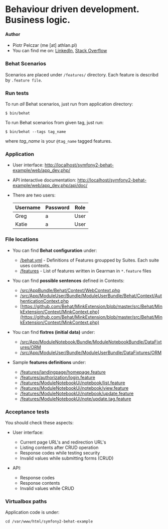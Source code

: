 Behaviour driven development. Business logic.
======================

#### Author

* Piotr Pelczar (me [at] athlan.pl)
* You can find me on: [LinkedIn](http://linkedin.com/in/ppelczar), [Stack Overflow](http://stackoverflow.com/users/1815881/athlan)

### Behat Scenarios

Scenarios are placed under `/features/` directory. Each feature is describd by `.feature file`.

### Run tests

To run *all* Behat scenarios, just run from application directory:

```
$ bin/behat
```

To run Behat scenarios from given tag, just run:

```
$ bin/behat --tags tag_name
```

where _tag_name_ is your `@tag_name` tagged features.

### Application

* User interface: [http://localhost/symfony2-behat-example/web/app_dev.php/](http://localhost/symfony2-behat-example/web/app_dev.php/)
* API interactive documentation: [http://localhost/symfony2-behat-example/web/app_dev.php/api/doc/](http://localhost/symfony2-behat-example/web/app_dev.php/api/doc/)
* There are two users:
  
  | Username | Password | Role |
  |----------|----------|------|
  | Greg     | a        | User |
  | Katie    | a        | User |

### File locations

* You can find **Behat configuration** under:

  - [/behat.yml](behat.yml) - Definitions of Features groupped by Suites. Each suite uses contexts.
  - [/features](features/) - List of features written in Gearman in `*.feature` files

* You can find **possible sentences** defined in Contexts:

  - [/src/AppBundle/Behat/Context/WebContext.php](src/AppBundle/Behat/Context/WebContext.php)
  - [/src/App/ModuleUser/Bundle/ModuleUserBundle/Behat/Context/AuthenticationContext.php](/src/App/ModuleUser/Bundle/ModuleUserBundle/Behat/Context/AuthenticationContext.php)
  - [https://github.com/Behat/MinkExtension/blob/master/src/Behat/MinkExtension/Context/MinkContext.php](https://github.com/Behat/MinkExtension/blob/master/src/Behat/MinkExtension/Context/MinkContext.php)

* You can find **fixtres (initial data)** under:

  - [/src/App/ModuleNotebook/Bundle/ModuleNotebookBundle/DataFixtures/ORM](src/App/ModuleNotebook/Bundle/ModuleNotebookBundle/DataFixtures/ORM)
  - [/src/App/ModuleUser/Bundle/ModuleUserBundle/DataFixtures/ORM](src/App/ModuleUser/Bundle/ModuleUserBundle/DataFixtures/ORM)

* Sample **features definitions** under:

  - [/features/landingpage/homepage.feature](features/landingpage/homepage.feature)
  - [/features/authorization/login.feature](features/authorization/login.feature)
  - [/features/ModuleNotebookUi/notebook/list.feature](features/ModuleNotebookUi/notebook/list.feature)
  - [/features/ModuleNotebookUi/notebook/view.feature](features/ModuleNotebookUi/notebook/view.feature)
  - [/features/ModuleNotebookUi/notebook/update.feature](features/ModuleNotebookUi/notebook/update.feature)
  - [/features/ModuleNotebookUi/note/update.tag.feature](features/ModuleNotebookUi/note/update.tag.feature)

### Acceptance tests

You should check these aspects:

* User interface:
  * Current page URL's and redirection URL's
  * Listing contents after CRUD operation
  * Response codes while testing security
  * Invalid values while submitting forms (CRUD)

* API:
  * Response codes
  * Response contents
  * Invalid values while CRUD
  
### Virtualbox paths

Application code is under:
```
cd /var/www/html/symfony2-behat-example
```
